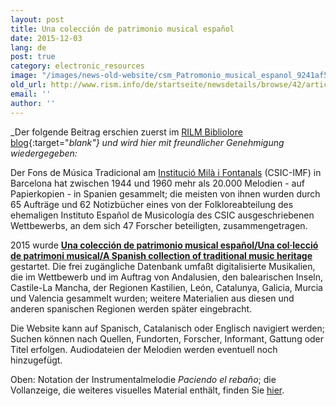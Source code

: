 ```yaml
---
layout: post
title: Una colección de patrimonio musical español
date: 2015-12-03
lang: de
post: true
category: electronic_resources
image: "/images/news-old-website/csm_Patromonio_musical_espanol_9241af500a.jpg"
old_url: http://www.rism.info/de/startseite/newsdetails/browse/42/article/64/una-coleccion-de-patrimonio-musical-espanol.html
email: ''
author: ''
---
```


_Der folgende Beitrag erschien zuerst im [RILM Bibliolore blog](http://bibliolore.org/2015/03/28/una-coleccion-de-patrimonio-musical-espanol/){:target="_blank"} und wird hier mit freundlicher Genehmigung wiedergegeben:_

Der Fons de Música Tradicional am [Institució Milà i Fontanals](http://www.imf.csic.es/) (CSIC-IMF) in Barcelona hat zwischen 1944 und 1960 mehr als 20.000 Melodien - auf Papierkopien - in Spanien gesammelt; die meisten von ihnen wurden durch 65 Aufträge und 62 Notizbücher eines von der Folkloreabteilung des ehemaligen Instituto Español de Musicología des CSIC ausgeschriebenen Wettbewerbs, an dem sich 47 Forscher beteiligten, zusammengetragen.

2015 wurde **[Una colección de patrimonio musical español/Una col·lecció de patrimoni musical/A Spanish collection of traditional music heritage](http://www.musicatradicional.eu/)** gestartet. Die frei zugängliche Datenbank umfaßt digitalisierte Musikalien, die im Wettbewerb und im Auftrag von Andalusien, den balearischen Inseln, Castile-La Mancha, der Regionen Kastilien, León, Catalunya, Galicia, Murcia und Valencia gesammelt wurden; weitere Materialien aus diesen und anderen spanischen Regionen werden später eingebracht.

Die Website kann auf Spanisch, Catalanisch oder Englisch navigiert werden; Suchen können nach Quellen, Fundorten, Forscher, Informant, Gattung oder Titel erfolgen. Audiodateien der Melodien werden eventuell noch hinzugefügt.

Oben: Notation der Instrumentalmelodie _Paciendo el rebaño_; die Vollanzeige, die weiteres visuelles Material enthält, finden Sie [hier](http://musicatradicional.eu/es/piece/10402).
